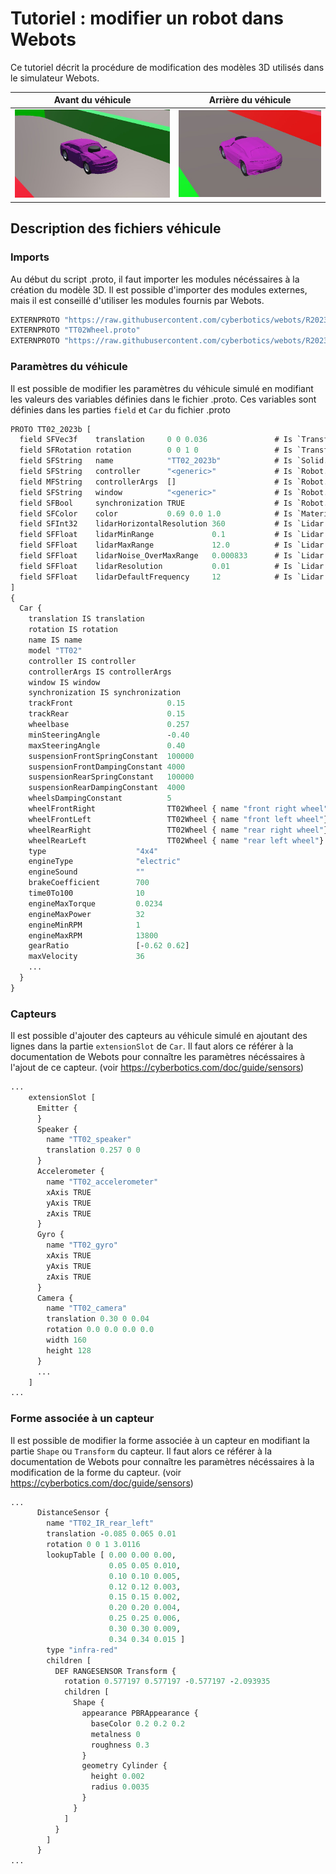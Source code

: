 # Tutoriel : modifier un robot dans Webots

Ce tutoriel décrit la procédure de modification des modèles 3D utilisés dans le simulateur Webots.

Avant du véhicule          |  Arrière du véhicule
:-------------------------:|:-------------------------:
![](bolide_front.jpg)      |![bolide_back.jpg](bolide_back.jpg)


## Description des fichiers véhicule

### Imports

Au début du script .proto, il faut importer les modules nécéssaires à la création du modèle 3D. Il est possible d'importer des modules externes, mais il est conseillé d'utiliser les modules fournis par Webots.

```proto
EXTERNPROTO "https://raw.githubusercontent.com/cyberbotics/webots/R2023b/projects/vehicles/protos/abstract/Car.proto"
EXTERNPROTO "TT02Wheel.proto"
EXTERNPROTO "https://raw.githubusercontent.com/cyberbotics/webots/R2023b/projects/devices/slamtec/protos/RpLidarA2.proto"
```

### Paramètres du véhicule

Il est possible de modifier les paramètres du véhicule simulé en modifiant les valeurs des variables définies dans le fichier .proto. Ces variables sont définies dans les parties ```field``` et ```Car``` du fichier .proto


```proto
PROTO TT02_2023b [
  field SFVec3f    translation     0 0 0.036               # Is `Transform.translation`.
  field SFRotation rotation        0 0 1 0                 # Is `Transform.rotation`.
  field SFString   name            "TT02_2023b"            # Is `Solid.name`.
  field SFString   controller      "<generic>"             # Is `Robot.controller`.
  field MFString   controllerArgs  []                      # Is `Robot.controllerArgs`.
  field SFString   window          "<generic>"             # Is `Robot.window`.
  field SFBool     synchronization TRUE                    # Is `Robot.synchronization`.
  field SFColor    color           0.69 0.0 1.0            # Is `Material.diffuseColor`.            
  field SFInt32    lidarHorizontalResolution 360           # Is `Lidar.HorizontalResolution`.
  field SFFloat    lidarMinRange             0.1           # Is `Lidar.minRange`.
  field SFFloat    lidarMaxRange             12.0          # Is `Lidar.maxRange`.
  field SFFloat    lidarNoise_OverMaxRange   0.000833      # Is `Lidar.noise`.
  field SFFloat    lidarResolution           0.01          # Is `Lidar.resolution`.
  field SFFloat    lidarDefaultFrequency     12            # Is `Lidar.defaultFrequency`.
]
{
  Car {
    translation IS translation
    rotation IS rotation
    name IS name
    model "TT02"
    controller IS controller
    controllerArgs IS controllerArgs
    window IS window
    synchronization IS synchronization
    trackFront                     0.15
    trackRear                      0.15
    wheelbase                      0.257
    minSteeringAngle               -0.40
    maxSteeringAngle               0.40
    suspensionFrontSpringConstant  100000
    suspensionFrontDampingConstant 4000
    suspensionRearSpringConstant   100000
    suspensionRearDampingConstant  4000
    wheelsDampingConstant          5
    wheelFrontRight                TT02Wheel { name "front right wheel" }
    wheelFrontLeft                 TT02Wheel { name "front left wheel"}
    wheelRearRight                 TT02Wheel { name "rear right wheel"}
    wheelRearLeft                  TT02Wheel { name "rear left wheel"}
    type                    "4x4"
    engineType              "electric"
    engineSound             ""
    brakeCoefficient        700
    time0To100              10
    engineMaxTorque         0.0234
    engineMaxPower          32
    engineMinRPM            1
    engineMaxRPM            13800
    gearRatio               [-0.62 0.62]
    maxVelocity             36
    ...
  }
}
```

### Capteurs

Il est possible d'ajouter des capteurs au véhicule simulé en ajoutant des lignes dans la partie ```extensionSlot``` de ```Car```. Il faut alors ce référer à la documentation de Webots pour connaître les paramètres nécéssaires à l'ajout de ce capteur. (voir https://cyberbotics.com/doc/guide/sensors)

```proto
...
    extensionSlot [
      Emitter {
      }
      Speaker {
        name "TT02_speaker"
        translation 0.257 0 0
      }
      Accelerometer {
        name "TT02_accelerometer"
        xAxis TRUE
        yAxis TRUE
        zAxis TRUE
      }
      Gyro {
        name "TT02_gyro"
        xAxis TRUE
        yAxis TRUE
        zAxis TRUE
      }
      Camera {
        name "TT02_camera"
      	translation 0.30 0 0.04
      	rotation 0.0 0.0 0.0 0.0
      	width 160
      	height 128
	  }
      ...
    ]
...
```

### Forme associée à un capteur

Il est possible de modifier la forme associée à un capteur en modifiant la partie ```Shape``` ou ```Transform``` du capteur. Il faut alors ce référer à la documentation de Webots pour connaître les paramètres nécéssaires à la modification de la forme du capteur. (voir https://cyberbotics.com/doc/guide/sensors)

```proto
...
      DistanceSensor {
        name "TT02_IR_rear_left"
        translation -0.085 0.065 0.01
      	rotation 0 0 1 3.0116
        lookupTable [ 0.00 0.00 0.00,
                      0.05 0.05 0.010,
                      0.10 0.10 0.005,
                      0.12 0.12 0.003,
                      0.15 0.15 0.002,
                      0.20 0.20 0.004,
                      0.25 0.25 0.006,
                      0.30 0.30 0.009,
                      0.34 0.34 0.015 ]
        type "infra-red"
        children [
          DEF RANGESENSOR Transform {
            rotation 0.577197 0.577197 -0.577197 -2.093935
            children [
              Shape {
                appearance PBRAppearance {
                  baseColor 0.2 0.2 0.2
                  metalness 0
                  roughness 0.3
                }
                geometry Cylinder {
                  height 0.002
                  radius 0.0035
                }
              }
            ]
          }
        ]
      }
...
```